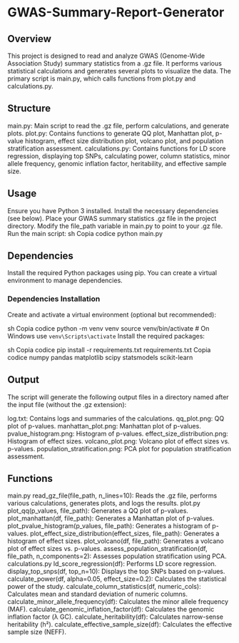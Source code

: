 # GWAS-Summary-Report-Generator

## Overview
This project is designed to read and analyze GWAS (Genome-Wide Association Study) summary statistics from a .gz file. It performs various statistical calculations and generates several plots to visualize the data. The primary script is main.py, which calls functions from plot.py and calculations.py.

## Structure
main.py: Main script to read the .gz file, perform calculations, and generate plots.
plot.py: Contains functions to generate QQ plot, Manhattan plot, p-value histogram, effect size distribution plot, volcano plot, and population stratification assessment.
calculations.py: Contains functions for LD score regression, displaying top SNPs, calculating power, column statistics, minor allele frequency, genomic inflation factor, heritability, and effective sample size.

## Usage
Ensure you have Python 3 installed.
Install the necessary dependencies (see below).
Place your GWAS summary statistics .gz file in the project directory.
Modify the file_path variable in main.py to point to your .gz file.
Run the main script:
sh
Copia codice
python main.py
## Dependencies
Install the required Python packages using pip. You can create a virtual environment to manage dependencies.

### Dependencies Installation
Create and activate a virtual environment (optional but recommended):

sh
Copia codice
python -m venv venv
source venv/bin/activate   # On Windows use `venv\Scripts\activate`
Install the required packages:

sh
Copia codice
pip install -r requirements.txt
requirements.txt
Copia codice
numpy
pandas
matplotlib
scipy
statsmodels
scikit-learn

## Output
The script will generate the following output files in a directory named after the input file (without the .gz extension):

log.txt: Contains logs and summaries of the calculations.
qq_plot.png: QQ plot of p-values.
manhattan_plot.png: Manhattan plot of p-values.
pvalue_histogram.png: Histogram of p-values.
effect_size_distribution.png: Histogram of effect sizes.
volcano_plot.png: Volcano plot of effect sizes vs. p-values.
population_stratification.png: PCA plot for population stratification assessment.

## Functions
main.py
read_gz_file(file_path, n_lines=10): Reads the .gz file, performs various calculations, generates plots, and logs the results.
plot.py
plot_qq(p_values, file_path): Generates a QQ plot of p-values.
plot_manhattan(df, file_path): Generates a Manhattan plot of p-values.
plot_pvalue_histogram(p_values, file_path): Generates a histogram of p-values.
plot_effect_size_distribution(effect_sizes, file_path): Generates a histogram of effect sizes.
plot_volcano(df, file_path): Generates a volcano plot of effect sizes vs. p-values.
assess_population_stratification(df, file_path, n_components=2): Assesses population stratification using PCA.
calculations.py
ld_score_regression(df): Performs LD score regression.
display_top_snps(df, top_n=10): Displays the top SNPs based on p-values.
calculate_power(df, alpha=0.05, effect_size=0.2): Calculates the statistical power of the study.
calculate_column_statistics(df, numeric_cols): Calculates mean and standard deviation of numeric columns.
calculate_minor_allele_frequency(df): Calculates the minor allele frequency (MAF).
calculate_genomic_inflation_factor(df): Calculates the genomic inflation factor (λ GC).
calculate_heritability(df): Calculates narrow-sense heritability (h²).
calculate_effective_sample_size(df): Calculates the effective sample size (NEFF).
